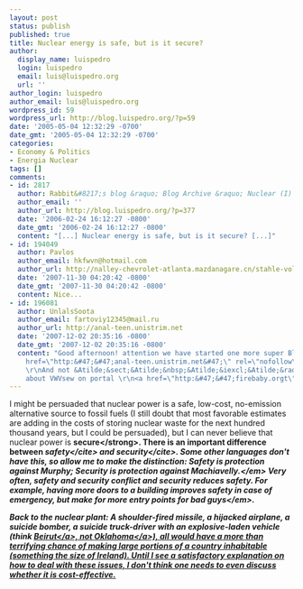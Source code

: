 ```yaml
---
layout: post
status: publish
published: true
title: Nuclear energy is safe, but is it secure?
author:
  display_name: luispedro
  login: luispedro
  email: luis@luispedro.org
  url: ''
author_login: luispedro
author_email: luis@luispedro.org
wordpress_id: 59
wordpress_url: http://blog.luispedro.org/?p=59
date: '2005-05-04 12:32:29 -0700'
date_gmt: '2005-05-04 12:32:29 -0700'
categories:
- Economy & Politics
- Energia Nuclear
tags: []
comments:
- id: 2817
  author: Rabbit&#8217;s blog &raquo; Blog Archive &raquo; Nuclear (I)
  author_email: ''
  author_url: http://blog.luispedro.org/?p=377
  date: '2006-02-24 16:12:27 -0800'
  date_gmt: '2006-02-24 16:12:27 -0800'
  content: "[...] Nuclear energy is safe, but is it secure? [...]"
- id: 194049
  author: Pavlos
  author_email: hkfwvn@hotmail.com
  author_url: http://nalley-chevrolet-atlanta.mazdanagare.cn/stahle-volvo.htm
  date: '2007-11-30 04:20:42 -0800'
  date_gmt: '2007-11-30 04:20:42 -0800'
  content: Nice...
- id: 196081
  author: UnlalsSoota
  author_email: fartoviy12345@mail.ru
  author_url: http://anal-teen.unistrim.net
  date: '2007-12-02 20:35:16 -0800'
  date_gmt: '2007-12-02 20:35:16 -0800'
  content: "Good afternoon! attention we have started one more super Blog!!! \r\n<a
    href=\"http:&#47;&#47;anal-teen.unistrim.net&#47;\" rel=\"nofollow\">anal-teen.unistrim.net<&#47;a>
    \r\nAnd not &Atilde;&sect;&Atilde;&nbsp;&Atilde;&iexcl;&Atilde;&raquo;&Atilde;&cent;&Atilde;&nbsp;&Atilde;&yen;&Atilde;&sup2;&Atilde;&copy;
    about VWVsew on portal \r\n<a href=\"http:&#47;&#47;firebaby.orgt\" rel=\"nofollow\">firebaby.org<&#47;a>"
---
```

<p>I might be persuaded that nuclear power is a safe, low-cost, no-emission alternative source to fossil fuels (I still doubt that most favorable estimates are adding in the costs of storing nuclear waste for the next hundred thousand years, but I could be persuaded), but I can never believe that nuclear power is <strong>secure<&#47;strong>.  There is an important difference between <cite>safety<&#47;cite> and <cite>security<&#47;cite>. Some other languages don't have this, so allow me to make the distinction: <em>Safety is protection against Murphy; Security is protection against Machiavelly.<&#47;em> Very often, safety and security conflict and security reduces safety. For example, having more doors to a building improves safety in case of emergency, but make for more entry points for <em>bad guys<&#47;em>.</p>
<p>Back to the nuclear plant: A shoulder-fired missile, a hijacked airplane, a suicide bomber, a suicide truck-driver with an explosive-laden vehicle (think <a href="http:&#47;&#47;en.wikipedia.org&#47;wiki&#47;1983_Beirut_barracks_bombing">Beirut<&#47;a>, not <a href="http:&#47;&#47;www.cnn.com&#47;US&#47;OKC&#47;bombing.html">Oklahoma<&#47;a>), all would have a more than terrifying chance of making large portions of a country inhabitable (something the size of Ireland). Until I see a satisfactory explanation on how to deal with these issues, I don't think one needs to even discuss whether it is cost-effective.</p>
